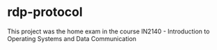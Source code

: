 # rdp-protocol
This project was the home exam in the course IN2140 - Introduction to Operating Systems and Data Communication
